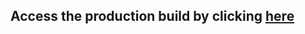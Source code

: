 ## Access the production build by clicking [here](https://deliciousalienpastor-makes-great-sites.netlify.app/contacts) 
